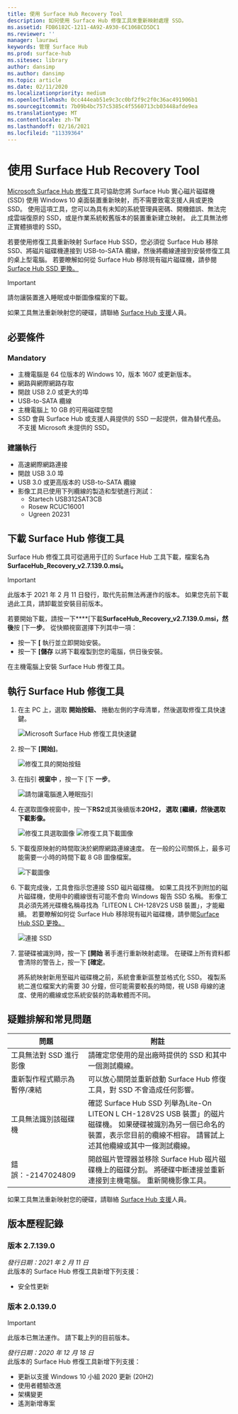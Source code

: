 ```yaml
---
title: 使用 Surface Hub Recovery Tool
description: 如何使用 Surface Hub 修復工具來重新映射處理 SSD。
ms.assetid: FDB6182C-1211-4A92-A930-6C106BCD5DC1
ms.reviewer: ''
manager: laurawi
keywords: 管理 Surface Hub
ms.prod: surface-hub
ms.sitesec: library
author: dansimp
ms.author: dansimp
ms.topic: article
ms.date: 02/11/2020
ms.localizationpriority: medium
ms.openlocfilehash: 0cc444eab51e9c3cc0bf2f9c2f0c36ac491906b1
ms.sourcegitcommit: 7b09b4bc757c5385c4f5560713cb03448afde9ea
ms.translationtype: MT
ms.contentlocale: zh-TW
ms.lasthandoff: 02/16/2021
ms.locfileid: "11339364"
---
```

# 使用 Surface Hub Recovery Tool

[Microsoft Surface Hub 修復](https://www.microsoft.com/download/details.aspx?id=52210)工具可協助您將 Surface Hub 實心磁片磁碟機 (SSD) 使用 Windows 10 桌面裝置重新映射，而不需要致電支援人員或更換 SSD。 使用這項工具，您可以為具有未知的系統管理員密碼、開機錯誤、無法完成雲端復原的 SSD，或是作業系統較舊版本的裝置重新建立映射。 此工具無法修正實體損壞的 SSD。

若要使用修復工具重新映射 Surface Hub SSD，您必須從 Surface Hub 移除 SSD、將磁片磁碟機連接到 USB-to-SATA 纜線，然後將纜線連接到安裝修復工具的桌上型電腦。 若要瞭解如何從 Surface Hub 移除現有磁片磁碟機，請參閱[Surface Hub SSD 更換。](surface-hub-ssd-replacement.md)

> [!IMPORTANT]
> 請勿讓裝置進入睡眠或中斷圖像檔案的下載。

如果工具無法重新映射您的硬碟，請聯絡 [Surface Hub 支援](https://support.microsoft.com/help/4037644/surface-contact-surface-warranty-and-software-support)人員。

## 必要條件

### Mandatory

- 主機電腦是 64 位版本的 Windows 10，版本 1607 或更新版本。
- 網路與網際網路存取
- 開啟 USB 2.0 或更大的埠
- USB-to-SATA 纜線
- 主機電腦上 10 GB 的可用磁碟空間
- SSD 會與 Surface Hub 或支援人員提供的 SSD 一起提供，做為替代產品。 不支援 Microsoft 未提供的 SSD。

### 建議執行

- 高速網際網路連接
- 開啟 USB 3.0 埠
- USB 3.0 或更高版本的 USB-to-SATA 纜線
- 影像工具已使用下列纜線的製造和型號進行測試：
    - Startech USB312SAT3CB
    - Rosew RCUC16001
    - Ugreen 20231

## 下載 Surface Hub 修復工具

Surface Hub 修復工具可從適用于[IT](https://www.microsoft.com/download/details.aspx?id=52210)的 Surface Hub 工具下載，檔案名為**SurfaceHub_Recovery_v2.7.139.0.msi。**

> [!IMPORTANT]
> 此版本于 2021 年 2 月 11 日發行，取代先前無法再運作的版本。 如果您先前下載過此工具，請卸載並安裝目前版本。

若要開始下載，請按一下****[下載**SurfaceHub_Recovery_v2.7.139.0.msi，然後**按 [下一**步**。 從快顯視窗選擇下列其中一項：

- 按一下 **[** 執行並立即開始安裝。
- 按一下 **[儲存** 以將下載複製到您的電腦，供日後安裝。

在主機電腦上安裝 Surface Hub 修復工具。

## 執行 Surface Hub 修復工具

1. 在主 PC 上，選取 **開始按鈕、** 捲動左側的字母清單，然後選取修復工具快速鍵。

    ![Microsoft Surface Hub 修復工具快速鍵](images/shrt-shortcut.png)

2. 按一下 **\[開始\]**。

    ![修復工具的開始按鈕](images/shrt-start.png)


3. 在指引 **視窗中** ，按一下 [下 **一步**。

    ![請勿讓電腦進入睡眠指引](images/shrt-guidance.png)

4. 在選取圖像視窗中，按一下**RS2**或其後續版本******20H2，** 選取 [繼續，然後選取**下載影像。**

     ![修復工具選取圖像 ](images/shrt-select-image.png) ![ 修復工具下載圖像](images/shrt-download-image.png)

5. 下載復原映射的時間取決於網際網路連線速度。 在一般的公司關係上，最多可能需要一小時的時間下載 8 GB 圖像檔案。

    ![下載圖像](images/shrt-download.png)



5. 下載完成後，工具會指示您連接 SSD 磁片磁碟機。 如果工具找不到附加的磁片磁碟機，使用中的纜線很有可能不會向 Windows 報告 SSD 名稱。  影像工具必須先將光碟機名稱尋找為「LITEON L CH-128V2S USB 裝置」，才能繼續。  若要瞭解如何從 Surface Hub 移除現有磁片磁碟機，請參閱[Surface Hub SSD 更換。](surface-hub-ssd-replacement.md)

    ![連接 SSD](images/shrt-drive.png)

6. 當硬碟被識別時，按一下 **[開始** 著手進行重新映射處理。 在硬碟上所有資料都會清除的警告上，按一下 **[確定**。



    將系統映射新用至磁片磁碟機之前，系統會重新區整並格式化 SSD。 複製系統二進位檔案大約需要 30 分鐘，但可能需要較長的時間，視 USB 母線的速度、使用的纜線或您系統安裝的防毒軟體而不同。



## 疑難排解和常見問題

問題 | 附註
--- | ---
工具無法對 SSD 進行影像 | 請確定您使用的是出廠時提供的 SSD 和其中一個測試纜線。
重新製作程式顯示為暫停/凍結 | 可以放心關閉並重新啟動 Surface Hub 修復工具，對 SSD 不會造成任何影響。
工具無法識別該磁碟機 | 確認 Surface Hub SSD 列舉為Lite-On LITEON L CH-128V2S USB 裝置」的磁片磁碟機。  如果硬碟被識別為另一個已命名的裝置，表示您目前的纜線不相容。 請嘗試上述其他纜線或其中一條測試纜線。
錯誤：-2147024809 | 開啟磁片管理器並移除 Surface Hub 磁片磁碟機上的磁碟分割。  將硬碟中斷連接並重新連接到主機電腦。 重新開機影像工具。

如果工具無法重新映射您的硬碟，請聯絡 [Surface Hub 支援](https://support.microsoft.com/help/4037644/surface-contact-surface-warranty-and-software-support)人員。

## 版本歷程記錄


### 版本 2.7.139.0

*發行日期：2021 年 2 月 11 日*<br>
此版本的 Surface Hub 修復工具新增下列支援：

- 安全性更新


### 版本 2.0.139.0

> [!IMPORTANT]
> 此版本已無法運作。 請下載上列的目前版本。 

*發行日期：2020 年 12 月 18 日*<br>
此版本的 Surface Hub 修復工具新增下列支援：
- 更新以支援 Windows 10 小組 2020 更新 (20H2) 
- 使用者體驗改進
- 架構變更
- 遙測新增專案

